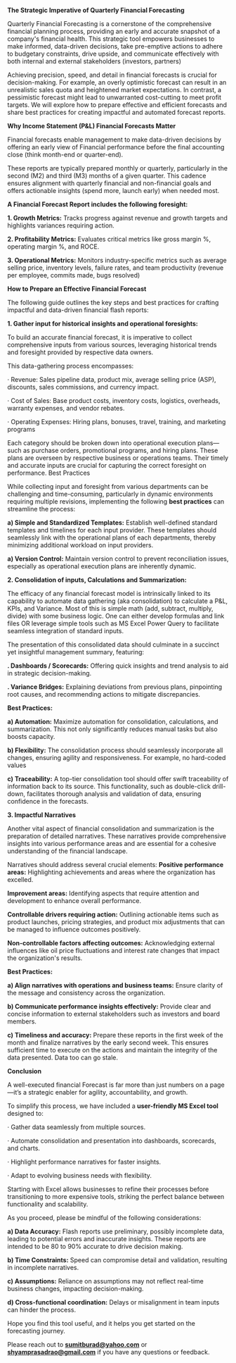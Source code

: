 **The Strategic Imperative of Quarterly Financial Forecasting**
 
Quarterly Financial Forecasting is a cornerstone of the comprehensive financial planning process, providing an early and accurate snapshot of a company's financial health. This strategic tool empowers businesses to make informed, data-driven decisions, take pre-emptive actions to adhere to budgetary constraints, drive upside, and communicate effectively with both internal and external stakeholders (investors, partners)

Achieving precision, speed, and detail in financial forecasts is crucial for decision-making. For example, an overly optimistic forecast can result in an unrealistic sales quota and heightened market expectations. In contrast, a pessimistic forecast might lead to unwarranted cost-cutting to meet profit targets. We will explore how to prepare effective and efficient forecasts and share best practices for creating impactful and automated forecast reports.


**Why Income Statement (P&L) Financial Forecasts Matter**

Financial forecasts enable management to make data-driven decisions by offering an early view of Financial performance before the final accounting close (think month-end or quarter-end).

These reports are typically prepared monthly or quarterly, particularly in the second (M2) and third (M3) months of a given quarter. This cadence ensures alignment with quarterly financial and non-financial goals and offers actionable insights (spend more, launch early) when needed most.

**A Financial Forecast Report includes the following foresight:**

**1. Growth Metrics:** Tracks progress against revenue and growth targets and highlights variances requiring action.

**2. Profitability Metrics:** Evaluates critical metrics like gross margin %, operating margin %, and ROCE.

**3. Operational Metrics:** Monitors industry-specific metrics such as average selling price, inventory levels, failure rates, and team productivity (revenue per employee, commits made, bugs resolved)


**How to Prepare an Effective Financial Forecast**

The following guide outlines the key steps and best practices for crafting impactful and data-driven financial flash reports:


**1. Gather input for historical insights and operational foresights:**

To build an accurate financial forecast, it is imperative to collect comprehensive inputs from various sources, leveraging historical trends and foresight provided by respective data owners.

This data-gathering process encompasses:

· Revenue: Sales pipeline data, product mix, average selling price (ASP), discounts, sales commissions, and currency impact.

· Cost of Sales: Base product costs, inventory costs, logistics, overheads, warranty expenses, and vendor rebates.

· Operating Expenses: Hiring plans, bonuses, travel, training, and marketing programs

Each category should be broken down into operational execution plans—such as purchase orders, promotional programs, and hiring plans. These plans are overseen by respective business or operations teams. Their timely and accurate inputs are crucial for capturing the correct foresight on performance.
Best Practices

While collecting input and foresight from various departments can be challenging and time-consuming, particularly in dynamic environments requiring multiple revisions, implementing the following **best practices** can streamline the process:

**a) Simple and Standardized Templates:** Establish well-defined standard templates and timelines for each input provider. These templates should seamlessly link with the operational plans of each departments, thereby minimizing additional workload on input providers.

**a) Version Control:** Maintain version control to prevent reconciliation issues, especially as operational execution plans are inherently dynamic.
 

**2. Consolidation of inputs, Calculations and Summarization:**

The efficacy of any financial forecast model is intrinsically linked to its capability to automate data gathering (aka consolidation) to calculate a P&L, KPIs, and Variance. Most of this is simple math (add, subtract, multiply, divide) with some business logic. One can either develop formulas and link files OR leverage simple tools such as MS Excel Power Query to facilitate seamless integration of standard inputs.

The presentation of this consolidated data should culminate in a succinct yet insightful management summary, featuring:

**. Dashboards / Scorecards:** Offering quick insights and trend analysis to aid in strategic decision-making.

**. Variance Bridges:** Explaining deviations from previous plans, pinpointing root causes, and recommending actions to mitigate discrepancies.

**Best Practices:**

**a) Automation:** Maximize automation for consolidation, calculations, and summarization. This not only significantly reduces manual tasks but also boosts capacity. 

**b) Flexibility:** The consolidation process should seamlessly incorporate all changes, ensuring agility and responsiveness. For example, no hard-coded values

**c) Traceability:** A top-tier consolidation tool should offer swift traceability of information back to its source. This functionality, such as double-click drill-down, facilitates thorough analysis and validation of data, ensuring confidence in the forecasts.

 
**3. Impactful Narratives**

Another vital aspect of financial consolidation and summarization is the preparation of detailed narratives. These narratives provide comprehensive insights into various performance areas and are essential for a cohesive understanding of the financial landscape.

Narratives should address several crucial elements:
**Positive performance areas:** Highlighting achievements and areas where the organization has excelled.

**Improvement areas:** Identifying aspects that require attention and development to enhance overall performance.

**Controllable drivers requiring action:** Outlining actionable items such as product launches, pricing strategies, and product mix adjustments that can be managed to influence outcomes positively.

**Non-controllable factors affecting outcomes:** Acknowledging external influences like oil price fluctuations and interest rate changes that impact the organization's results.
 
**Best Practices:**

**a) Align narratives with operations and business teams:** Ensure clarity of the message and consistency across the organization.

**b) Communicate performance insights effectively:** Provide clear and concise information to external stakeholders such as investors and board members.

**c) Timeliness and accuracy:** Prepare these reports in the first week of the month and finalize narratives by the early second week. This ensures sufficient time to execute on the actions and maintain the integrity of the data presented. Data too can go stale.


**Conclusion**

A well-executed financial Forecast is far more than just numbers on a page—it’s a strategic enabler for agility, accountability, and growth. 

To simplify this process, we have included a **user-friendly MS Excel tool** designed to:

 · Gather data seamlessly from multiple sources.

 · Automate consolidation and presentation into dashboards, scorecards, and charts.

 · Highlight performance narratives for faster insights.

 · Adapt to evolving business needs with flexibility.


Starting with Excel allows businesses to refine their processes before transitioning to more expensive tools, striking the perfect balance between functionality and scalability.

As you proceed, please be mindful of the following considerations:

**a) Data Accuracy:** Flash reports use preliminary, possibly incomplete data, leading to potential errors and inaccurate insights. These reports are intended to be 80 to 90% accurate to drive decision making.

**b) Time Constraints:** Speed can compromise detail and validation, resulting in incomplete narratives.

**c) Assumptions:** Reliance on assumptions may not reflect real-time business changes, impacting decision-making.

**d) Cross-functional coordination:** Delays or misalignment in team inputs can hinder the process.


Hope you find this tool useful, and it helps you get started on the forecasting journey. 

Please reach out to **sumitburad@yahoo.com** or **shyamprasadrao@gmail.com** if you have any questions or feedback.

